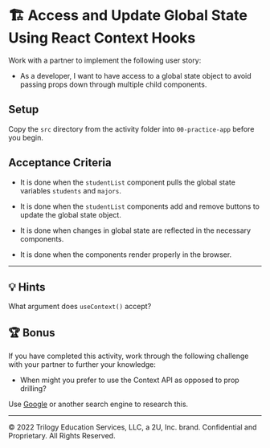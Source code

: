 # 🏗️ Access and Update Global State Using React Context Hooks

Work with a partner to implement the following user story:

* As a developer, I want to have access to a global state object to avoid passing props down through multiple child components.

## Setup

Copy the `src` directory from the activity folder into `00-practice-app` before you begin.

## Acceptance Criteria

* It is done when the `studentList` component pulls the global state variables `students` and `majors`.

* It is done when the `studentList` components add and remove buttons to update the global state object.

* It is done when changes in global state are reflected in the necessary components.

* It is done when the components render properly in the browser.

---

## 💡 Hints

What argument does `useContext()` accept?

## 🏆 Bonus

If you have completed this activity, work through the following challenge with your partner to further your knowledge:

* When might you prefer to use the Context API as opposed to prop drilling?

Use [Google](https://google.com) or another search engine to research this.

---
© 2022 Trilogy Education Services, LLC, a 2U, Inc. brand. Confidential and Proprietary. All Rights Reserved.
